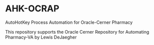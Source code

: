 # AHK-OCRAP
AutoHotKey Process Automation for Oracle-Cerner Pharmacy

This repository supports the Oracle Cerner Repository for Automating Pharmacy-VA by Lewis DeJaegher

